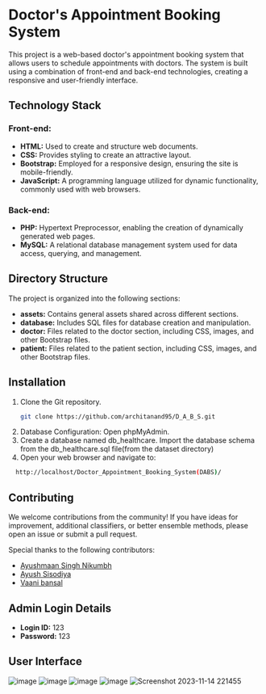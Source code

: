 # Doctor's Appointment Booking System

This project is a web-based doctor's appointment booking system that allows users to schedule appointments with doctors. The system is built using a combination of front-end and back-end technologies, creating a responsive and user-friendly interface.

## Technology Stack

### Front-end:
- **HTML:** Used to create and structure web documents.
- **CSS:** Provides styling to create an attractive layout.
- **Bootstrap:** Employed for a responsive design, ensuring the site is mobile-friendly.
- **JavaScript:** A programming language utilized for dynamic functionality, commonly used with web browsers.

### Back-end:
- **PHP:** Hypertext Preprocessor, enabling the creation of dynamically generated web pages.
- **MySQL:** A relational database management system used for data access, querying, and management.

## Directory Structure

The project is organized into the following sections:

- **assets:** Contains general assets shared across different sections.
- **database:** Includes SQL files for database creation and manipulation.
- **doctor:** Files related to the doctor section, including CSS, images, and other Bootstrap files.
- **patient:** Files related to the patient section, including CSS, images, and other Bootstrap files.

## Installation

1. Clone the Git repository.
   ```bash
   git clone https://github.com/architanand95/D_A_B_S.git
2. Database Configuration:
    Open phpMyAdmin.
3. Create a database named db_healthcare.
    Import the database schema from the db_healthcare.sql file(from the dataset directory)
4. Open your web browser and navigate to:
  ```bash
    http://localhost/Doctor_Appointment_Booking_System(DABS)/
```

## Contributing

We welcome contributions from the community! If you have ideas for improvement, additional classifiers, or better ensemble methods, please open an issue or submit a pull request.

Special thanks to the following contributors:
- [Ayushmaan Singh Nikumbh](https://github.com/commie1)
- [Ayush Sisodiya](https://github.com/ASR0228)
- [Vaani bansal](https://github.com/dinosaur21)

  
## Admin Login Details

- **Login ID:** 123
- **Password:** 123

## User Interface
![image](https://github.com/architanand95/D_A_B_S/assets/106612899/7fe5d99f-6e75-4287-98cc-e1505db7250b)
![image](https://github.com/architanand95/D_A_B_S/assets/106612899/8cb9ac1c-29cb-4f81-8fcb-0b39502df05d)
![image](https://github.com/architanand95/D_A_B_S/assets/106612899/7f209e09-ea41-4265-b6ca-62ccb94f4e0d)
![image](https://github.com/architanand95/D_A_B_S/assets/106612899/d15ace81-2875-4430-b69b-3e1d7286abcc)
![Screenshot 2023-11-14 221455](https://github.com/architanand95/D_A_B_S/assets/106612899/7bb8ebc9-d0d1-403a-959c-77212bfb3e10)



